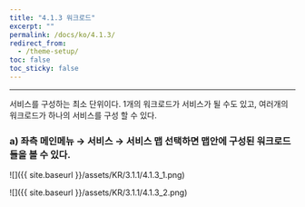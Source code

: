 ```yaml
---
title: "4.1.3 워크로드"
excerpt: ""
permalink: /docs/ko/4.1.3/
redirect_from:
  - /theme-setup/
toc: false
toc_sticky: false
---
```


---
서비스를 구성하는 최소 단위이다. 1개의 워크로드가 서비스가 될 수도 있고, 여러개의 워크로드가 하나의 서비스를 구성 할 수 있다.

### a\) 좌측 메인메뉴 → 서비스 → 서비스 맵 선택하면 맵안에 구성된 워크로드들을 볼 수 있다.
![]({{ site.baseurl }}/assets/KR/3.1.1/4.1.3_1.png)

![]({{ site.baseurl }}/assets/KR/3.1.1/4.1.3_2.png)

